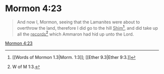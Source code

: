 # Mormon 4:23

> And now I, Mormon, seeing that the Lamanites were about to overthrow the land, therefore I did go to the hill <u>Shim</u>[^a], and did take up all the <u>records</u>[^b] which Ammaron had hid up unto the Lord.

[Mormon 4:23](https://www.churchofjesuschrist.org/study/scriptures/bofm/morm/4?lang=eng&id=p23#p23)


[^a]: [[Words of Mormon 1.3|Morm. 1:3]]; [[Ether 9.3|Ether 9:3.]]
[^b]: W of M 1:3.
